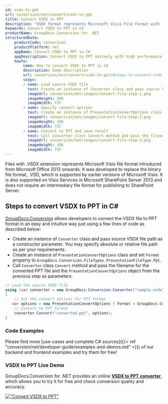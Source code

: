 ```yaml
---
id: vsdx-to-ppt
url: conversion/net/convert/vsdx-to-ppt
title: Convert VSDX to PPT
description: "VSDX format represents Microsoft Visio File Format with .vsdx extension. Learn how to convert VSDX to PPT file programmatically in C# language using GroupDocs.Conversion for .NET library."
keywords: Convert VSDX to PPT in C#
productName: GroupDocs.Conversion for .NET
structuredData:
    productCode: conversion
    productPlatform: net
    appName: Convert VSDX to PPT in C#
    appDescription: Convert VSDX to PPT natively with high performance using C# language and server side GroupDocs.Conversion for .NET APIs, without the use of any software like Microsoft or Open Office.
    howTo:
        name: How to convert VSDX to PPT in C# 
        description: Some description
        url: conversion/net/convert/vsdx-to-ppt/#steps-to-convert-vsdx-to-ppt-in-c
        steps:
        - name: Load source VSDX file 
          text: Create an instance of Converter class and pass source VSDX file path as a constructor parameter. You may specify absolute or relative file path as per your requirements. 
          imageUrl: conversion/net/images/convert-file-step-1.png
          imageHeight: 196
          imageWidth: 737
        - name: Specify convert options 
          text: Create an instance of PresentationConvertOptions class.
          imageUrl: conversion/net/images/convert-file-step-2.png
          imageHeight: 196
          imageWidth: 737
        - name: Convert to PPT and save result 
          text: Call Converter class Convert method and pass the filename for the converted HTML file and the PresentationConvertOptions object from the previous step as parameters.
          imageUrl: conversion/net/images/convert-file-step-3.png
          imageHeight: 196
          imageWidth: 737
---
```


Files with .VSDX extension represents Microsoft Visio file format introduced from Microsoft Office 2013 onwards. It was developed to replace the binary file format, .VSD, which is supported by earlier versions of Microsoft Visio. It is also supported on Visio Services in Microsoft SharePoint Server 2013 and does not require an intermediary file format for publishing to SharePoint Server.

## Steps to convert VSDX to PPT in C#

[GroupDocs.Conversion](https://products.groupdocs.com/conversion/net) allows developers to convert the VSDX file to PPT format in an easy and intuitive way just using a few lines of code as described below:

* Create an instance of `Converter` class and pass source VSDX file path as a constructor parameter. You may specify absolute or relative file path as per your requirements. 
* Create an instance of `PresentationConvertOptions` class and set `Format` property to `GroupDocs.Conversion.FileTypes.PresentationFileType.Ppt`.
* Call `Converter` class `Convert` method and pass the filename for the converted PPT file and the `PresentationConvertOptions` object from the previous step as parameters.

```csharp
// Load the source VSDX file
using (var converter = new GroupDocs.Conversion.Converter("sample.vsdx"))
{
    // Set the convert options for PPT format
   var options = new PresentationConvertOptions { Format = GroupDocs.Conversion.FileTypes.PresentationFileType.Ppt };
    // Convert to PPT format
    converter.Convert("converted.ppt", options);
}
```

### Code Examples

Please find more [use-cases and complete C# sources]({{< ref "conversion/net/developer-guide/examples-and-demos.md" >}}) of our backend and frontend examples and try them for free!

### VSDX to PPT Live Demo

GroupDocs.Conversion for .NET provides an online [**VSDX to PPT converter**](https://products.groupdocs.app/conversion/vsdx-to-ppt), which allows you to try it for free and check conversion quality and accuracy.

[!["Convert VSDX to PPT"](conversion/net/images/convert-to-ppt/convert-vsdx-to-ppt.png)](https://products.groupdocs.app/conversion/vsdx-to-ppt)
